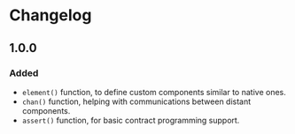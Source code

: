 # Changelog

## 1.0.0

### Added
- `element()` function, to define custom components similar to native ones.
- `chan()` function, helping with communications between distant components.
- `assert()` function, for basic contract programming support.

